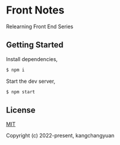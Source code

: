 # Front Notes

Relearning Front End Series

## Getting Started

Install dependencies,

```bash
$ npm i
```

Start the dev server,

```bash
$ npm start
```

## License

[MIT](https://opensource.org/licenses/MIT)

Copyright (c) 2022-present, kangchangyuan
